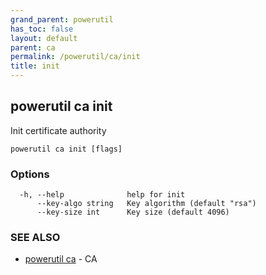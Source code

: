 ```yaml
---
grand_parent: powerutil
has_toc: false
layout: default
parent: ca
permalink: /powerutil/ca/init
title: init
---
```

## powerutil ca init

Init certificate authority

```
powerutil ca init [flags]
```

### Options

```
  -h, --help              help for init
      --key-algo string   Key algorithm (default "rsa")
      --key-size int      Key size (default 4096)
```

### SEE ALSO

* [powerutil ca](/powerutil/ca)	 - CA
